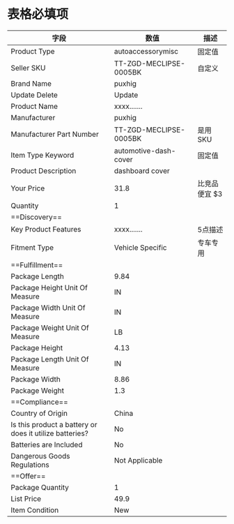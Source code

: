 # 表格必填项


| 字段                                                    | 数值                   | 描述          |
| ------------------------------------------------------- | ---------------------- | ------------- |
| Product Type                                            | autoaccessorymisc      | 固定值        |
| Seller SKU                                              | TT-ZGD-MECLIPSE-0005BK | 自定义        |
| Brand Name                                              | puxhig                 |               |
| Update Delete                                           | Update                 |               |
| Product Name                                            | xxxx.......            |               |
| Manufacturer                                            | puxhig                 |               |
| Manufacturer Part Number                                | TT-ZGD-MECLIPSE-0005BK | 是用SKU       |
| Item Type Keyword                                       | automotive-dash-cover  | 固定值        |
| Product Description                                     | dashboard cover        |               |
| Your Price                                              | 31.8                   | 比竞品便宜 $3 |
| Quantity                                                | 1                      |               |
| ==Discovery==                                           |                        |               |
| Key Product Features                                    | xxxx.......            | 5点描述       |
| Fitment Type                                            | Vehicle Specific       | 专车专用      |
| ==Fulfillment==                                         |                        |               |
| Package Length                                          | 9.84                   |               |
| Package Height Unit Of Measure                          | IN                     |               |
| Package Width Unit Of Measure                           | IN                     |               |
| Package Weight Unit Of Measure                          | LB                     |               |
| Package Height                                          | 4.13                   |               |
| Package Length Unit Of Measure                          | IN                     |               |
| Package Width                                           | 8.86                   |               |
| Package Weight                                          | 1.3                    |               |
| ==Compliance==                                          |                        |               |
| Country of Origin                                       | China                  |               |
| Is this product a battery or does it utilize batteries? | No                     |               |
| Batteries are Included                                  | No                     |               |
| Dangerous Goods Regulations                             | Not Applicable         |               |
| ==Offer==                                               |                        |               |
| Package Quantity                                        | 1                      |               |
| List Price                                              | 49.9                   |               |
| Item Condition                                          | New                    |               |


